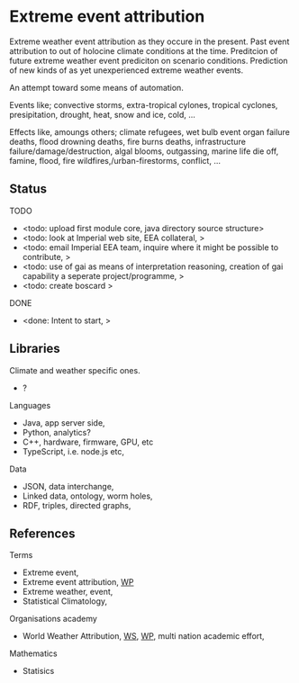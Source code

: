 # Extreme event attribution

Extreme weather event attribution as they occure in the present. Past event attribution to out of holocine climate conditions at the time. Preditcion of future extreme weather event prediciton on scenario conditions. Prediction of new kinds of as yet unexperienced extreme weather events.

An attempt toward some means of automation. 

Events like; convective storms, extra-tropical cylones, tropical cyclones, presipitation, drought, heat, snow and ice, cold, ...

Effects like, amoungs others; climate refugees, wet bulb event organ failure deaths, flood drowning deaths, fire burns deaths, infrastructure failure/damage/destruction, algal blooms, outgassing, marine life die off, famine, flood, fire wildfires,/urban-firestorms,  conflict, ...

## Status

TODO
* <todo: upload first module core, java directory source structure>
* <todo: look at Imperial web site, EEA collateral, >
* <todo: email Imperial EEA team, inquire where it might be possible to contribute, >
* <todo: use of gai as means of interpretation reasoning, creation of gai capability a seperate project/programme, >
* <todo: create boscard >

DONE
* <done: Intent to start, >

## Libraries

Climate and weather specific ones.
* ?

Languages
* Java, app server side, 
* Python, analytics?
* C++, hardware, firmware, GPU, etc 
* TypeScript, i.e. node.js etc,

Data
* JSON, data interchange, 
* Linked data, ontology, worm holes, 
* RDF, triples, directed graphs, 

## References

Terms
* Extreme event, 
* Extreme event attribution, [WP](https://en.wikipedia.org/wiki/Extreme_event_attribution)
* Extreme weather, event,
* Statistical Climatology,

Organisations academy
* World Weather Attribution, [WS](https://www.worldweatherattribution.org/), [WP](https://en.wikipedia.org/wiki/World_Weather_Attribution), multi nation academic effort, 

Mathematics
* Statisics
